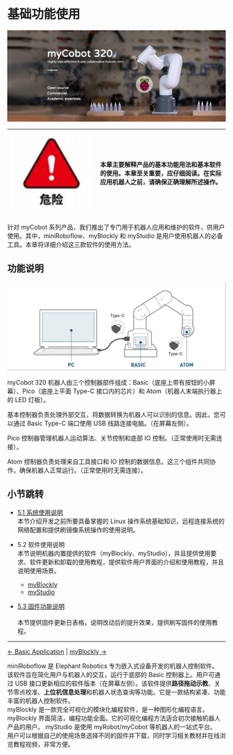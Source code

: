 # 基础功能使用

![1](../resources/4-FirstInstallAndUse/320Pi.jpg)

| <img src="../resources/3-UserNotes/3.1-SafetyInstructions/danger.png" alt="img-1" width="600" height=“auto” /> | **本章主要解释产品的基本功能用法和基本软件的使用。本章至关重要，应仔细阅读。在实际应用机器人之前，请确保正确理解所述操作。** |
| -------------------------------------------------------------------------------------------------------------- | ---------------------------------------------------------------------------------------------------------------------------- |

针对 myCobot 系列产品，我们推出了专门用于机器人应用和维护的软件，供用户使用。其中，miniRoboflow、myBlockly 和 myStudio 是用户使用机器人的必备工具。本章将详细介绍这三款软件的使用方法。

## 功能说明

<img src="../resources/4-FirstInstallAndUse/320withPC.jpg" alt="img-1" width="600" height=“auto” />

myCobot 320 机器人由三个控制器部件组成：Basic（底座上带有按钮的小屏幕）、Pico（底座上平面 Type-C 接口内的芯片）和 Atom（机器人末端执行器上的 LED 灯板）。

基本控制器负责处理外部交互，将数据转换为机器人可以识别的信息。因此，您可以通过 Basic Type-C 端口使用 USB 线路连接电脑。（在屏幕左侧）。

Pico 控制器管理机器人运动算法、关节控制和底部 IO 控制。（正常使用时无需连接）。

Atom 控制器负责处理来自工具接口和 IO 控制的数据信息。这三个组件共同协作，确保机器人正常运行。（正常使用时无需连接）。

## 小节跳转

- [5.1 系统使用说明](./5.1-SystemUsageInstructions/320pi/5.1-SystemUsageInstructions.md)<br>
  本节介绍开发之前所要具备掌握的 Linux 操作系统基础知识，远程连接系统的网络配置和提供刷镜像系统操作的使用说明。

- 5.2 软件使用说明  
  本节说明机器内置提供的软件（myBlockly、myStudio），并且提供使用要求、软件更新和卸载的使用教程，提供软件用户界面的介绍和使用教程，并且说明使用场景。

  - [myBlockly](./5.2-ApplicationUse/myblockly/320pi/README.md)
  - [myStudio](./5.2-ApplicationUse/mystudio/320pi/README.md)

- [5.3 固件功能说明](./5.3-FirmwareUse/pi/1-firmware.md)<br>  
  本节提供固件更新日表格，说明改动后的提升效果，提供刷写固件的使用教程。

---

[← Basic Application](../../README.md) | [myBlockly →](../../5.2-ApplicationUse/5.2.1-myblockly/320m5/README.md)

miniRoboflow 是 Elephant Robotics 专为嵌入式设备开发的机器人控制软件。<br>
该软件旨在简化用户与机器人的交互，运行于底部的 Basic 控制器上。用户可通过 USB 接口更新相应的软件版本（在屏幕左侧）。该软件提供**路径拖动示教**、关节零点校准、**上位机信息处理**和机器人状态查询等功能。它是一款结构紧凑、功能丰富的机器人控制软件。<br>
myBlockly 是一款完全可视化的模块化编程软件，是一种图形化编程语言。<br>
myBlockly 界面简洁，编程功能全面。它的可视化编程方法适合初次接触机器人产品的用户。
myStudio 是使用 myRobot/myCobot 等机器人的一站式平台。<br>
用户可以根据自己的使用场景选择不同的固件并下载，同时学习相关教材并在线浏览教程视频，非常方便。
